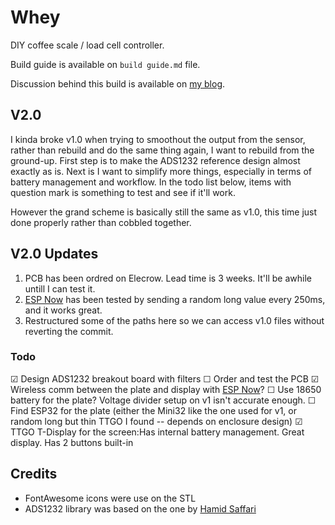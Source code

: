 # Whey

DIY coffee scale / load cell controller.

Build guide is available on `build guide.md` file.

Discussion behind this build is available on [my blog](https://soemarko.com/blog/whey-diy-coffee-scale).

## V2.0

I kinda broke v1.0 when trying to smoothout the output from the sensor, rather than rebuild and do the same thing again, I want to rebuild from the ground-up. First step is to make the ADS1232 reference design almost exactly as is. Next is I want to simplify more things, especially in terms of battery management and workflow. In the todo list below, items with question mark is something to test and see if it'll work.

However the grand scheme is basically still the same as v1.0, this time just done properly rather than cobbled together.

## V2.0 Updates

1. PCB has been ordred on Elecrow. Lead time is 3 weeks. It'll be awhile untill I can test it.
2. [ESP Now](https://docs.espressif.com/projects/esp-idf/en/latest/esp32/api-reference/network/esp_now.html) has been tested by sending a random long value every 250ms, and it works great.
3. Restructured some of the paths here so we can access v1.0 files without reverting the commit.

### Todo

☑ Design ADS1232 breakout board with filters
☐ Order and test the PCB
☑ Wireless comm between the plate and display with [ESP Now](https://docs.espressif.com/projects/esp-idf/en/latest/esp32/api-reference/network/esp_now.html)?
☐ Use 18650 battery for the plate? Voltage divider setup on v1 isn't accurate enough.
☐ Find ESP32 for the plate (either the Mini32 like the one used for v1, or random long but thin TTGO I found -- depends on enclosure design)
☑ TTGO T-Display for the screen:Has internal battery management. Great display. Has 2 buttons built-in

## Credits

- FontAwesome icons were use on the STL
- ADS1232 library was based on the one by [Hamid Saffari](https://github.com/HamidSaffari/ADS123X)
